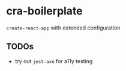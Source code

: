 # cra-boilerplate

`create-react-app` with extended configuration

## TODOs

- try out `jest-axe` for a11y testing
